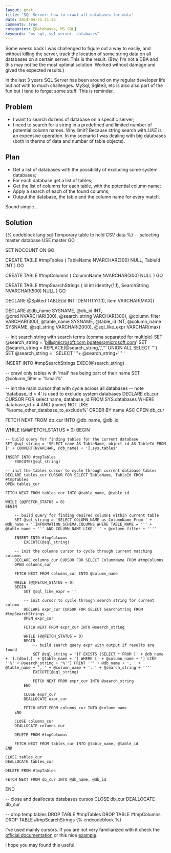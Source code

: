 ```yaml
---
layout: post
title: "SQL Server: how to crawl all databases for data"
date: 2014-04-21 21:23
comments: true
categories: [Databases, MS SQL]
keywords: "ms sql, sql server, databases"
---
```

Some weeks back I was challenged to figure out a way to easily, and without killing the server, track the location of some string data on all databases on a certain server. This is the result. (Btw, I'm not a DBA and this may not be the most optimal solution. Worked without damage and gived the expected results.)

In the last 3 years SQL Server has been around on my regular developer life but not with to much challenges. MySql, Sqlite3, etc is also also part of the fun but I tend to forget some stuff. This is reminder.
<!--more-->

## Problem

- I want to search dozens of database on a specific server;
- I need to search for a string in a predefined and limited number of potential column names. Why limit? Because string search with _LIKE_ is an expensive operation. In my scenario I was dealing with big databases (both in therms of data and number of table objects).

## Plan

- Get a list of databases with the possibility of excluding some system databases;
- For each database get a list of tables;
- Get the list of columns for each table, with the potential column name;
- Apply a search of each of the found columns;
- Output the database, the table and the column name for every match.

Sound simple...

## Solution

{% codeblock lang:sql Temporary table to hold CSV data %}
-- selecting master database
USE master
GO

SET NOCOUNT ON
GO

CREATE TABLE #tmpTables (
    TableName NVARCHAR(300) NULL,
    TableId       INT
)
GO

CREATE TABLE #tmpColumns (
    ColumnName NVARCHAR(300) NULL
)
GO

CREATE TABLE #tmpSearchStrings (
    id int identity(1,1),
    SearchString NVARCHAR(500) NULL
)
GO

DECLARE @Splited TABLE(id INT IDENTITY(1,1), item VARCHAR(MAX))

DECLARE
    @db_name        SYSNAME,
    @db_id          INT,   
    @cmd            NVARCHAR(300),
    @search_string  VARCHAR(300),
    @column_filter  VARCHAR(300),
    @table_name     SYSNAME,
    @table_id       INT,
    @column_name    SYSNAME,
    @sql_string     VARCHAR(2000),
    @sql_like_expr  VARCHAR(max)

-- init search string with search terms (comma separated for multiple)
SET @search_string = 'bill@microsoft.com,bgates@microsoft.com'
SET @search_string = REPLACE(@search_string,',',''' UNION ALL SELECT ''')
SET @search_string = ' SELECT  '''+ @search_string+'''  ' 

INSERT INTO #tmpSearchStrings
EXEC(@search_string)

-- crawl only tables with 'mail' has being part of their name
SET @column_filter = '%mail%'

-- init the main cursor that with cycle across all databases
-- note 'database_id > 4' is used to exclude system databases
DECLARE db_cur CURSOR FOR select name, database_id FROM SYS.databases WHERE database_id > 4 AND [name] NOT LIKE '%some_other_database_to_exclude%' ORDER BY name ASC
OPEN db_cur

FETCH NEXT FROM db_cur INTO @db_name, @db_id

WHILE (@@FETCH_STATUS = 0)
BEGIN   
            
    -- build query for finding tables for the current database
    SET @sql_string = 'SELECT name AS TableName, object_id AS TableId FROM [' + CONVERT(NVARCHAR, @db_name) + '].sys.tables'

    INSERT INTO #tmpTables
        EXECUTE(@sql_string) 
    
    -- init the tables cursor to cycle through current database tables
    DECLARE tables_cur CURSOR FOR SELECT TableName, TableId FROM #tmpTables
    OPEN tables_cur

    FETCH NEXT FROM tables_cur INTO @table_name, @table_id

    WHILE (@@FETCH_STATUS = 0)
    BEGIN           
    
        -- build query for finding desired columns within current table
        SET @sql_string = 'SELECT COLUMN_NAME as ColumnName From ' + @db_name + '.INFORMATION_SCHEMA.COLUMNS WHERE TABLE_NAME = ''' + @table_name + ''' AND COLUMN_NAME LIKE ''' + @column_filter + ''''
        
        INSERT INTO #tmpColumns
            EXECUTE(@sql_string) 

        -- init the columns cursor to cycle through current matching columns
        DECLARE columns_cur CURSOR FOR SELECT ColumnName FROM #tmpColumns
        OPEN columns_cur

        FETCH NEXT FROM columns_cur INTO @column_name

        WHILE (@@FETCH_STATUS = 0)
        BEGIN                                               
            SET @sql_like_expr = ''

            -- init cursor to cycle through search string for current column
            DECLARE expr_cur CURSOR FOR SELECT SearchString FROM #tmpSearchStrings
            OPEN expr_cur

            FETCH NEXT FROM expr_cur INTO @search_string

            WHILE (@@FETCH_STATUS = 0)
            BEGIN   
                -- build search query expr with output if results are found
                SET @sql_string = 'IF EXISTS (SELECT * FROM [' + @db_name + '].[dbo].[' + @table_name + '] WHERE [' + @column_name + '] LIKE ''%' + @search_string + '%'') PRINT ''' + @db_name + ', ' + @table_name + ', ' + @column_name + ', ' + @search_string + ''''
                EXECUTE(@sql_string)
                                
                FETCH NEXT FROM expr_cur INTO @search_string
            END

            CLOSE expr_cur
            DEALLOCATE expr_cur                 

            FETCH NEXT FROM columns_cur INTO @column_name
        END

        CLOSE columns_cur
        DEALLOCATE columns_cur

        DELETE FROM #tmpColumns
        
        FETCH NEXT FROM tables_cur INTO @table_name, @table_id
    END
    
    CLOSE tables_cur
    DEALLOCATE tables_cur

    DELETE FROM #tmpTables

    FETCH NEXT FROM db_cur INTO @db_name, @db_id
END

-- close and deallocate databases cursos
CLOSE db_cur
DEALLOCATE db_cur

-- drop temp tables
DROP TABLE #tmpTables
DROP TABLE #tmpColumns
DROP TABLE #tmpSearchStrings
{% endcodeblock  %}

I've used mainly cursors. If you are not very familiarized with it check the [official documentation](http://technet.microsoft.com/en-us/library/ms180169.aspx) or this nice [example](http://www.mssqltips.com/sqlservertip/1599/sql-server-cursor-example/).

I hope you may found this useful.
